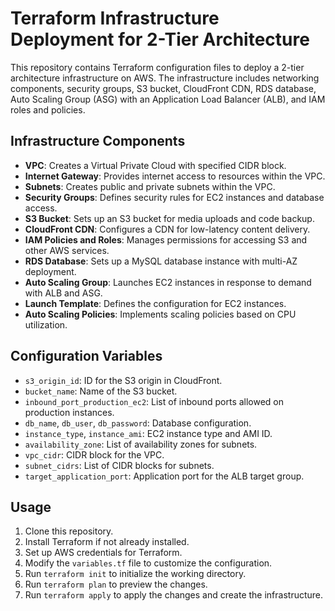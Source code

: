 # Terraform Infrastructure Deployment for 2-Tier Architecture

This repository contains Terraform configuration files to deploy a 2-tier architecture infrastructure on AWS. The infrastructure includes networking components, security groups, S3 bucket, CloudFront CDN, RDS database, Auto Scaling Group (ASG) with an Application Load Balancer (ALB), and IAM roles and policies.

## Infrastructure Components

- **VPC**: Creates a Virtual Private Cloud with specified CIDR block.
- **Internet Gateway**: Provides internet access to resources within the VPC.
- **Subnets**: Creates public and private subnets within the VPC.
- **Security Groups**: Defines security rules for EC2 instances and database access.
- **S3 Bucket**: Sets up an S3 bucket for media uploads and code backup.
- **CloudFront CDN**: Configures a CDN for low-latency content delivery.
- **IAM Policies and Roles**: Manages permissions for accessing S3 and other AWS services.
- **RDS Database**: Sets up a MySQL database instance with multi-AZ deployment.
- **Auto Scaling Group**: Launches EC2 instances in response to demand with ALB and ASG.
- **Launch Template**: Defines the configuration for EC2 instances.
- **Auto Scaling Policies**: Implements scaling policies based on CPU utilization.

## Configuration Variables

- `s3_origin_id`: ID for the S3 origin in CloudFront.
- `bucket_name`: Name of the S3 bucket.
- `inbound_port_production_ec2`: List of inbound ports allowed on production instances.
- `db_name`, `db_user`, `db_password`: Database configuration.
- `instance_type`, `instance_ami`: EC2 instance type and AMI ID.
- `availability_zone`: List of availability zones for subnets.
- `vpc_cidr`: CIDR block for the VPC.
- `subnet_cidrs`: List of CIDR blocks for subnets.
- `target_application_port`: Application port for the ALB target group.

## Usage

1. Clone this repository.
2. Install Terraform if not already installed.
3. Set up AWS credentials for Terraform.
4. Modify the `variables.tf` file to customize the configuration.
5. Run `terraform init` to initialize the working directory.
6. Run `terraform plan` to preview the changes.
7. Run `terraform apply` to apply the changes and create the infrastructure.
